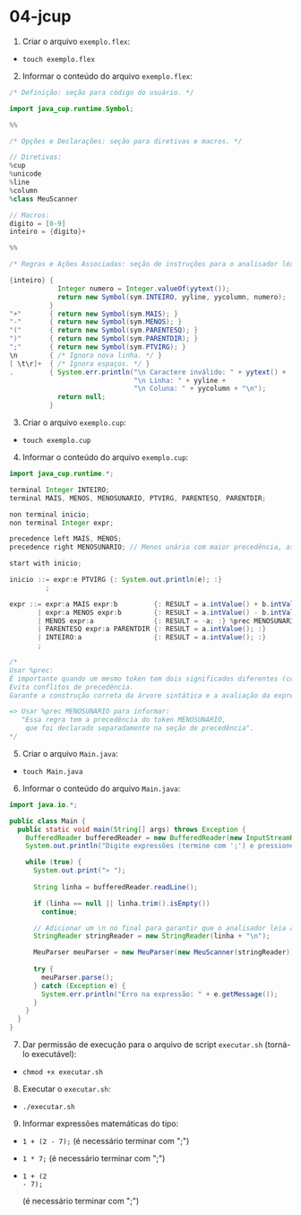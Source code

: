 # 04-jcup

1. Criar o arquivo `exemplo.flex`:
- `touch exemplo.flex`

2. Informar o conteúdo do arquivo `exemplo.flex`:
```java
/* Definição: seção para código do usuário. */

import java_cup.runtime.Symbol;

%%

/* Opções e Declarações: seção para diretivas e macros. */

// Diretivas:
%cup
%unicode
%line
%column
%class MeuScanner

// Macros:
digito = [0-9]
inteiro = {digito}+

%%

/* Regras e Ações Associadas: seção de instruções para o analisador léxico. */

{inteiro} {
            Integer numero = Integer.valueOf(yytext());
            return new Symbol(sym.INTEIRO, yyline, yycolumn, numero);
          }
"+"       { return new Symbol(sym.MAIS); }
"-"       { return new Symbol(sym.MENOS); }
"("       { return new Symbol(sym.PARENTESQ); }
")"       { return new Symbol(sym.PARENTDIR); }
";"       { return new Symbol(sym.PTVIRG); }
\n        { /* Ignora nova linha. */ }
[ \t\r]+  { /* Ignora espaços. */ }
.         { System.err.println("\n Caractere inválido: " + yytext() +
                               "\n Linha: " + yyline +
                               "\n Coluna: " + yycolumn + "\n"); 
            return null; 
          }
```

3. Criar o arquivo `exemplo.cup`:
- `touch exemplo.cup`

4. Informar o conteúdo do arquivo `exemplo.cup`:
```java
import java_cup.runtime.*;

terminal Integer INTEIRO;
terminal MAIS, MENOS, MENOSUNARIO, PTVIRG, PARENTESQ, PARENTDIR;

non terminal inicio;
non terminal Integer expr;

precedence left MAIS, MENOS;
precedence right MENOSUNARIO; // Menos unário com maior precedência, associatividade à direita.

start with inicio;

inicio ::= expr:e PTVIRG {: System.out.println(e); :}
         ;

expr ::= expr:a MAIS expr:b         {: RESULT = a.intValue() + b.intValue(); :}
       | expr:a MENOS expr:b        {: RESULT = a.intValue() - b.intValue(); :}
       | MENOS expr:a               {: RESULT = -a; :} %prec MENOSUNARIO       
       | PARENTESQ expr:a PARENTDIR {: RESULT = a.intValue(); :}
       | INTEIRO:a                  {: RESULT = a.intValue(); :}
       ;

/*
Usar %prec:
É importante quando um mesmo token tem dois significados diferentes (como o - unário e binário).
Evita conflitos de precedência.
Garante a construção correta da árvore sintática e a avaliação da expressão.

=> Usar %prec MENOSUNARIO para informar:
   "Essa regra tem a precedência do token MENOSUNARIO, 
    que foi declarado separadamente na seção de precedência".
*/
```

5. Criar o arquivo `Main.java`:
- `touch Main.java`

6. Informar o conteúdo do arquivo `Main.java`:
```java
import java.io.*;

public class Main {
  public static void main(String[] args) throws Exception {
    BufferedReader bufferedReader = new BufferedReader(new InputStreamReader(System.in));
    System.out.println("Digite expressões (termine com ';') e pressione ENTER. Ctrl+C para sair.");

    while (true) {
      System.out.print("> ");
      
      String linha = bufferedReader.readLine();

      if (linha == null || linha.trim().isEmpty()) 
        continue;

      // Adicionar um \n no final para garantir que o analisador leia a linha completa:
      StringReader stringReader = new StringReader(linha + "\n");

      MeuParser meuParser = new MeuParser(new MeuScanner(stringReader));
      
      try {
        meuParser.parse();
      } catch (Exception e) {
        System.err.println("Erro na expressão: " + e.getMessage());
      }
    }
  }
}
```

7. Dar permissão de execução para o arquivo de script `executar.sh` (torná-lo executável):
- `chmod +x executar.sh`

8. Executar o `executar.sh`:
- `./executar.sh`

9. Informar expressões matemáticas do tipo: 
- `1 + (2 - 7);` (é necessário terminar com ";")

- `1 * 7;` (é necessário terminar com ";")

- ```
  1 + (2
  - 7);
  ```
  (é necessário terminar com ";")